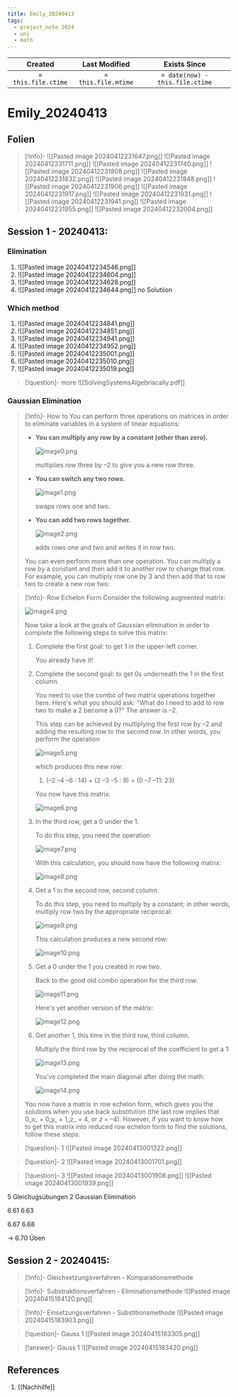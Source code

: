 ```yaml
---
title: Emily_20240413
tags:
  - project_note 2024
  - uni
  - math
---
```

|     Created      |  Last Modified   |       Exists Since        |
|:----------------:|:----------------:|:----------------:|
| `= this.file.ctime` | `= this.file.mtime` | `= date(now) - this.file.ctime`|

# Emily_20240413

## Folien
>[!info]-
![[Pasted image 20240412231647.png]]
![[Pasted image 20240412231711.png]]
![[Pasted image 20240412231740.png]]
![[Pasted image 20240412231808.png]]
![[Pasted image 20240412231832.png]]
![[Pasted image 20240412231848.png]]
![[Pasted image 20240412231906.png]]
![[Pasted image 20240412231917.png]]
![[Pasted image 20240412231931.png]]
![[Pasted image 20240412231941.png]]
![[Pasted image 20240412231955.png]]
> ![[Pasted image 20240412232004.png]]

## Session 1 -  20240413:

### Elimination
1. ![[Pasted image 20240412234546.png]]
2. ![[Pasted image 20240412234604.png]]
3. ![[Pasted image 20240412234628.png]]
4. ![[Pasted image 20240412234644.png]] no Solutiion
### Which method
1. ![[Pasted image 20240412234841.png]]
2. ![[Pasted image 20240412234851.png]]
3. ![[Pasted image 20240412234941.png]]
4. ![[Pasted image 20240412234952.png]]
5. ![[Pasted image 20240412235001.png]]
6. ![[Pasted image 20240412235010.png]]
7. ![[Pasted image 20240412235019.png]]

>[!question]- more
>![[SolvingSystemsAlgebriacally.pdf]]

### Gaussian Elimination
>[!info]- How to
> You can perform three operations on matrices in order to eliminate variables in a system of linear equations:
> 
> - **You can multiply any row by a constant (other than zero).**
>     
>     ![image0.png](https://www.dummies.com/wp-content/uploads/370665.image0.png)
>     
>     multiplies row three by –2 to give you a new row three.
>     
> - **You can switch any two rows.**
>     
>     ![image1.png](https://www.dummies.com/wp-content/uploads/370666.image1.png)
>     
>     swaps rows one and two.
>     
> - **You can add two rows together.**
>     
>     ![image2.png](https://www.dummies.com/wp-content/uploads/370667.image2.png)
>     
>     adds rows one and two and writes it in row two.
>     
> 
> You can even perform more than one operation. You can multiply a row by a constant and then add it to another row to change that row. For example, you can multiply row one by 3 and then add that to row two to create a new row two:
> 

>[!info]- Row Echelon Form
>Consider the following augmented matrix:
>
> ![image4.png](https://www.dummies.com/wp-content/uploads/370669.image4.png)
> 
> Now take a look at the goals of Gaussian elimination in order to complete the following steps to solve this matrix:
> 1. Complete the first goal: to get 1 in the upper-left corner.
>     
>     You already have it!
>     
> 2. Complete the second goal: to get 0s underneath the 1 in the first column.
>     
>     You need to use the combo of two matrix operations together here. Here's what you should ask: "What do I need to add to row two to make a 2 become a 0?" The answer is –2.
>     
>     This step can be achieved by multiplying the first row by –2 and adding the resulting row to the second row. In other words, you perform the operation
>     
>     ![image5.png](https://www.dummies.com/wp-content/uploads/370670.image5.png)
>     
>     which produces this new row:
>     
>     1. (–2 –4 –6 : 14) + (2 –3 –5 : 9) = (0 –7 –11: 23)
>         
>     
>     You now have this matrix:
>     
>     ![image6.png](https://www.dummies.com/wp-content/uploads/370671.image6.png)
>     
> 3. In the third row, get a 0 under the 1.
>     
>     To do this step, you need the operation
>     
>     ![image7.png](https://www.dummies.com/wp-content/uploads/370672.image7.png)
>     
>     With this calculation, you should now have the following matrix:
>     
>     ![image8.png](https://www.dummies.com/wp-content/uploads/370673.image8.png)
>     
> 4. Get a 1 in the second row, second column.
>     
>     To do this step, you need to multiply by a constant; in other words, multiply row two by the appropriate reciprocal:
>     
>     ![image9.png](https://www.dummies.com/wp-content/uploads/370674.image9.png)
>     
>     This calculation produces a new second row:
>     
>     ![image10.png](https://www.dummies.com/wp-content/uploads/370675.image10.png)
>     
> 5. Get a 0 under the 1 you created in row two.
>     
>     Back to the good old combo operation for the third row:
>     
>     ![image11.png](https://www.dummies.com/wp-content/uploads/370676.image11.png)
>     
>     Here's yet another version of the matrix:
>     
>     ![image12.png](https://www.dummies.com/wp-content/uploads/370677.image12.png)
>     
> 6. Get another 1, this time in the third row, third column.
>     
>     Multiply the third row by the reciprocal of the coefficient to get a 1:
>     
>     ![image13.png](https://www.dummies.com/wp-content/uploads/370678.image13.png)
>     
>     You've completed the main diagonal after doing the math:
>     
>     ![image14.png](https://www.dummies.com/wp-content/uploads/370679.image14.png)
>     
> 
> You now have a matrix in row echelon form, which gives you the solutions when you use back substitution (the last row implies that 0_x_ + 0_y_ + 1_z_ = 4, or _z_ = –4). However, if you want to know how to get this matrix into reduced row echelon form to find the solutions, follow these steps:

>[!question]- 1
> ![[Pasted image 20240413001322.png]]

>[!question]- 2
> ![[Pasted image 20240413001701.png]]

>[!question]- 3
> ![[Pasted image 20240413001908.png]]
> ![[Pasted image 20240413001939.png]]

5 Gleichugsübungen
2 Gaussian Elimination

6.61
6.63

6.67
6.68

-> 6.70 Üben

## Session 2 - 20240415:

>[!info]- Gleichsetzungsverfahren - Komparationsmethode
>

>[!info]- Substraktionsverfahren - Eliminationsmethode
> ![[Pasted image 20240415184120.png]]

>[!info]- Einsetzungsverfahren - Substitionsmethode
> ![[Pasted image 20240415183903.png]]

>[!question]- Gauss 1
> [[Pasted image 20240415183305.png]]

>[!answer]- Gauss 1
> ![[Pasted image 20240415183420.png]]

## References
1. [[Nachhilfe]]